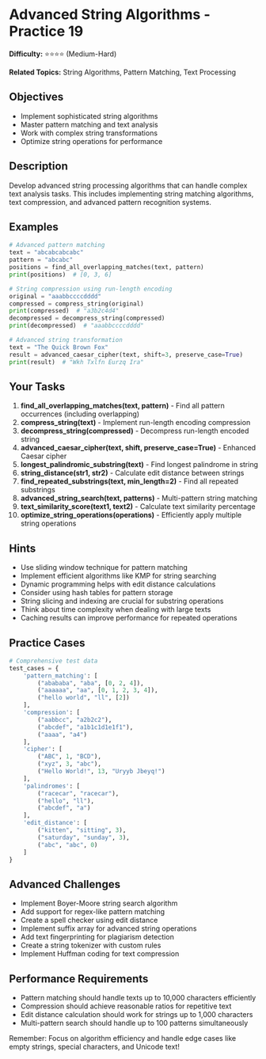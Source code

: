 # Advanced String Algorithms - Practice 19

**Difficulty:** ⭐⭐⭐⭐ (Medium-Hard)

**Related Topics:** String Algorithms, Pattern Matching, Text Processing

## Objectives

- Implement sophisticated string algorithms
- Master pattern matching and text analysis
- Work with complex string transformations
- Optimize string operations for performance

## Description

Develop advanced string processing algorithms that can handle complex text analysis tasks. This includes implementing string matching algorithms, text compression, and advanced pattern recognition systems.

## Examples

```python
# Advanced pattern matching
text = "abcabcabcabc"
pattern = "abcabc"
positions = find_all_overlapping_matches(text, pattern)
print(positions)  # [0, 3, 6]

# String compression using run-length encoding
original = "aaabbccccdddd"
compressed = compress_string(original)
print(compressed)  # "a3b2c4d4"
decompressed = decompress_string(compressed)
print(decompressed)  # "aaabbccccdddd"

# Advanced string transformation
text = "The Quick Brown Fox"
result = advanced_caesar_cipher(text, shift=3, preserve_case=True)
print(result)  # "Wkh Txlfn Eurzq Ira"
```

## Your Tasks

1. **find_all_overlapping_matches(text, pattern)** - Find all pattern occurrences (including overlapping)
2. **compress_string(text)** - Implement run-length encoding compression
3. **decompress_string(compressed)** - Decompress run-length encoded string
4. **advanced_caesar_cipher(text, shift, preserve_case=True)** - Enhanced Caesar cipher
5. **longest_palindromic_substring(text)** - Find longest palindrome in string
6. **string_distance(str1, str2)** - Calculate edit distance between strings
7. **find_repeated_substrings(text, min_length=2)** - Find all repeated substrings
8. **advanced_string_search(text, patterns)** - Multi-pattern string matching
9. **text_similarity_score(text1, text2)** - Calculate text similarity percentage
10. **optimize_string_operations(operations)** - Efficiently apply multiple string operations

## Hints

- Use sliding window technique for pattern matching
- Implement efficient algorithms like KMP for string searching
- Dynamic programming helps with edit distance calculations
- Consider using hash tables for pattern storage
- String slicing and indexing are crucial for substring operations
- Think about time complexity when dealing with large texts
- Caching results can improve performance for repeated operations

## Practice Cases

```python
# Comprehensive test data
test_cases = {
    'pattern_matching': [
        ("abababa", "aba", [0, 2, 4]),
        ("aaaaaa", "aa", [0, 1, 2, 3, 4]),
        ("hello world", "ll", [2])
    ],
    'compression': [
        ("aabbcc", "a2b2c2"),
        ("abcdef", "a1b1c1d1e1f1"),
        ("aaaa", "a4")
    ],
    'cipher': [
        ("ABC", 1, "BCD"),
        ("xyz", 3, "abc"),
        ("Hello World!", 13, "Uryyb Jbeyq!")
    ],
    'palindromes': [
        ("racecar", "racecar"),
        ("hello", "ll"),
        ("abcdef", "a")
    ],
    'edit_distance': [
        ("kitten", "sitting", 3),
        ("saturday", "sunday", 3),
        ("abc", "abc", 0)
    ]
}
```

## Advanced Challenges

- Implement Boyer-Moore string search algorithm
- Add support for regex-like pattern matching
- Create a spell checker using edit distance
- Implement suffix array for advanced string operations
- Add text fingerprinting for plagiarism detection
- Create a string tokenizer with custom rules
- Implement Huffman coding for text compression

## Performance Requirements

- Pattern matching should handle texts up to 10,000 characters efficiently
- Compression should achieve reasonable ratios for repetitive text
- Edit distance calculation should work for strings up to 1,000 characters
- Multi-pattern search should handle up to 100 patterns simultaneously

Remember: Focus on algorithm efficiency and handle edge cases like empty strings, special characters, and Unicode text!
